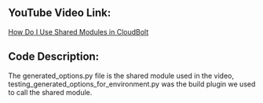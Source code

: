 ## YouTube Video Link:

[How Do I Use Shared Modules in CloudBolt](https://youtu.be/iaDhpie9KsY)

## Code Description:
The generated_options.py file is the shared module used in the video, testing_generated_options_for_environment.py was the build plugin we used to call the shared module. 

